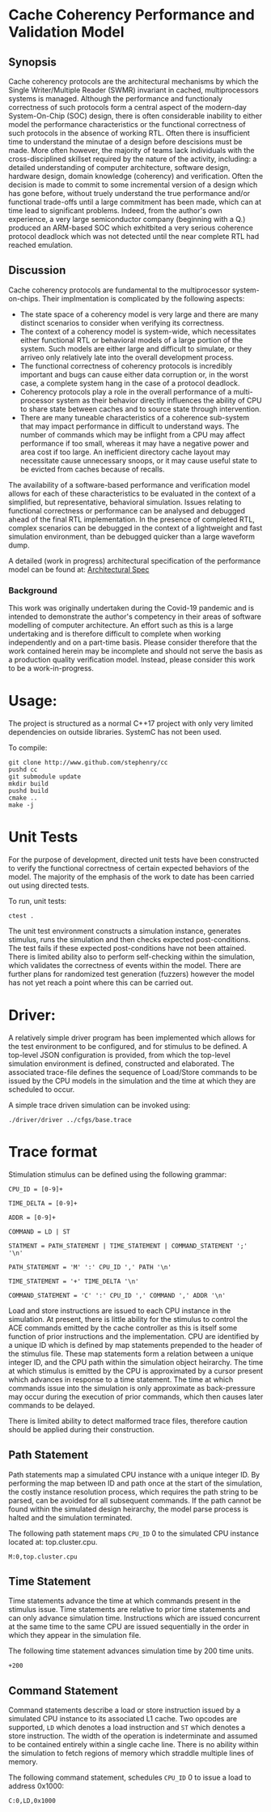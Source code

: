 # Cache Coherency Performance and Validation Model

## Synopsis

Cache coherency protocols are the architectural mechanisms by which
the Single Writer/Multiple Reader (SWMR) invariant in cached,
multiprocessors systems is managed. Although the performance and
functionaly correctness of such protocols form a central aspect of the
modern-day System-On-Chip (SOC) design, there is often considerable
inability to either model the performance characteristics or the
functional correctness of such protocols in the absence of working
RTL. Often there is insufficient time to understand the minutae of a
design before descisions must be made. More often however, the
majority of teams lack individuals with the cross-disciplined skillset
required by the nature of the activity, including: a detailed
understanding of computer architecture, software design, hardware
design, domain knowledge (coherency) and verification. Often the
decision is made to commit to some incremental version of a design
which has gone before, without truely understand the true performance
and/or functional trade-offs until a large commitment has been made,
which can at time lead to significant problems. Indeed, from the
author's own experience, a very large semiconductor company (beginning
with a Q.) produced an ARM-based SOC which exhitbited a very serious
coherence protocol deadlock which was not detected until the near
complete RTL had reached emulation.

## Discussion

Cache coherency protocols are fundamental to the multiprocessor
system-on-chips. Their implmentation is complicated by the following
aspects:

* The state space of a coherency model is very large and there are
  many distinct scenarios to consider when verifying its
  correctness.
* The context of a coherency model is system-wide, which necessitates
  either functional RTL or behavioral models of a large portion of the
  system. Such models are either large and difficult to simulate, or
  they arriveo only relatively late into the overall development
  process.
* The functional correctness of coherency protocols is incredibly
  important and bugs can cause either data corruption or, in the worst
  case, a complete system hang in the case of a protocol deadlock.
* Coherency protocols play a role in the overall performance of a
  multi-processor system as their behavior directly influences the
  ability of CPU to share state between caches and to source state
  through intervention.
* There are many tuneable characteristics of a coherence sub-system
  that may impact performance in difficult to understand ways. The
  number of commands which may be inflight from a CPU may affect
  performance if too small, whereas it may have a negative power and
  area cost if too large. An inefficient directory cache layout may
  necessitate cause unnecessary snoops, or it may cause useful state
  to be evicted from caches because of recalls.

The availability of a software-based performance and verification
model allows for each of these characteristics to be evaluated in the
context of a simplified, but representative, behavioral
simulation. Issues relating to functional correctness or performance
can be analysed and debugged ahead of the final RTL implementation. In
the presence of completed RTL, complex scenarios can be debugged in
the context of a lightweight and fast simulation environment, than be
debugged quicker than a large waveform dump.


A detailed (work in progress) architectural specification of the
performance model can be found at: [Architectural Spec](./doc/ARCH.md)

### Background

This work was originally undertaken during the Covid-19 pandemic and
is intended to demonstrate the author's competency in their areas of
software modelling of computer architecture. An effort such as this is
a large undertaking and is therefore difficult to complete when
working independently and on a part-time basis. Please consider
therefore that the work contained herein may be incomplete and should
not serve the basis as a production quality verification
model. Instead, please consider this work to be a work-in-progress.

# Usage:

The project is structured as a normal C++17 project with only very
limited dependencies on outside libraries. SystemC has not been used.

To compile:

``` shell
git clone http://www.github.com/stephenry/cc
pushd cc
git submodule update
mkdir build
pushd build
cmake ..
make -j
```

# Unit Tests

For the purpose of development, directed unit tests have been
constructed to verify the functional correctness of certain expected
behaviors of the model. The majority of the emphasis of the work to
date has been carried out using directed tests.

To run, unit tests:

``` shell
ctest .
```

The unit test environment constructs a simulation instance, generates
stimulus, runs the simulation and then checks expected
post-conditions. The test fails if these expected post-conditions have
not been attained. There is limited ability also to perform
self-checking within the simulation, which validates the correctness
of events within the model. There are further plans for randomized
test generation (fuzzers) however the model has not yet reach a point
where this can be carried out.

# Driver:

A relatively simple driver program has been implemented which allows
for the test environment to be configured, and for stimulus to be
defined. A top-level JSON configuration is provided, from which the
top-level simulation environment is defined, constructed and
elaborated. The associated trace-file defines the sequence of
Load/Store commands to be issued by the CPU models in the simulation
and the time at which they are scheduled to occur.

A simple trace driven simulation can be invoked using:

``` shell
./driver/driver ../cfgs/base.trace
```

# Trace format

Stimulation stimulus can be defined using the following grammar:

```
CPU_ID = [0-9]+

TIME_DELTA = [0-9]+

ADDR = [0-9]+

COMMAND = LD | ST

STATMENT = PATH_STATEMENT | TIME_STATEMENT | COMMAND_STATEMENT ';' '\n'

PATH_STATEMENT = 'M' ':' CPU_ID ',' PATH '\n'

TIME_STATEMENT = '+' TIME_DELTA '\n'

COMMAND_STATEMENT = 'C' ':' CPU_ID ',' COMMAND ',' ADDR '\n'

```

Load and store instructions are issued to each CPU instance in the
simulation. At present, there is little ability for the stimulus to
control the ACE commands emitted by the cache controller as this is
itself some function of prior instructions and the implementation. CPU
are identified by a unique ID which is defined by map statements
prepended to the header of the stimulus file. These map statements
form a relation between a unique integer ID, and the CPU path within
the simulation object heirarchy. The time at which stimulus is emitted
by the CPU is approximated by a cursor present which advances in
response to a time statement. The time at which commands issue into
the simulation is only approximate as back-pressure may occur during
the execution of prior commands, which then causes later commands to
be delayed.

There is limited ability to detect malformed trace files, therefore
caution should be applied during their construction.

## Path Statement

Path statements map a simulated CPU instance with a unique integer
ID. By performing the map between ID and path once at the start of the
simulation, the costly instance resolution process, which requires the
path string to be parsed, can be avoided for all subsequent
commands. If the path cannot be found within the simulated design
heirarchy, the model parse process is halted and the simulation
terminated.

The following path statement maps `CPU_ID` 0 to the simulated CPU
instance located at: top.cluster.cpu.

```
M:0,top.cluster.cpu
```

## Time Statement

Time statements advance the time at which commands present in the
stimulus issue. Time statements are relative to prior time statements
and can only advance simulation time. Instructions which are issued
concurrent at the same time to the same CPU are issued sequentially in
the order in which they appear in the simulation file.

The following time statement advances simulation time by 200 time units.

```
+200
```

## Command Statement

Command statements describe a load or store instruction issued by a
simulated CPU instance to its associated L1 cache. Two opcodes are
supported, `LD` which denotes a load instruction and `ST` which
denotes a store instruction. The width of the operation is
indeterminate and assumed to be contained entirely within a single
cache line. There is no ability within the simulation to fetch regions
of memory which straddle multiple lines of memory.

The following command statement, schedules `CPU_ID` 0 to issue a load
to address 0x1000:

```
C:0,LD,0x1000
```
